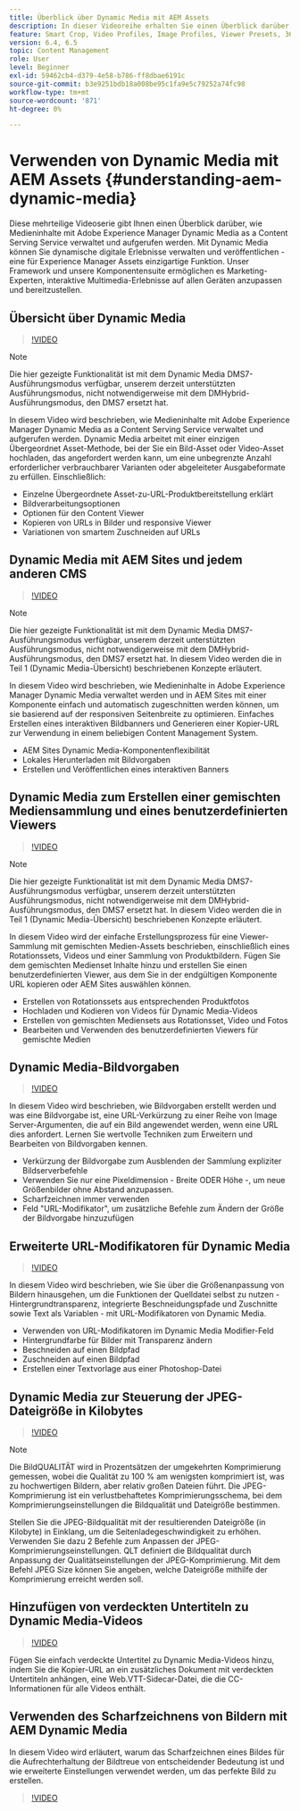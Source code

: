 ```yaml
---
title: Überblick über Dynamic Media mit AEM Assets
description: In dieser Videoreihe erhalten Sie einen Überblick darüber, wie Medieninhalte mit Adobe Experience Manager Dynamic Media as a Content Serving Service verwaltet und aufgerufen werden. Mit Dynamic Media können Sie dynamische digitale Erlebnisse verwalten und veröffentlichen - eine für Experience Manager Assets einzigartige Funktion. Unser Framework und unsere Komponentensuite ermöglichen es Marketing-Experten, interaktive Multimedia-Erlebnisse auf allen Geräten anzupassen und bereitzustellen.
feature: Smart Crop, Video Profiles, Image Profiles, Viewer Presets, 360 VR Video, Image Sets, Spin Sets
version: 6.4, 6.5
topic: Content Management
role: User
level: Beginner
exl-id: 59462cb4-d379-4e58-b786-ff8dbae6191c
source-git-commit: b3e9251bdb18a008be95c1fa9e5c79252a74fc98
workflow-type: tm+mt
source-wordcount: '871'
ht-degree: 0%

---
```


# Verwenden von Dynamic Media mit AEM Assets {#understanding-aem-dynamic-media}

Diese mehrteilige Videoserie gibt Ihnen einen Überblick darüber, wie Medieninhalte mit Adobe Experience Manager Dynamic Media as a Content Serving Service verwaltet und aufgerufen werden. Mit Dynamic Media können Sie dynamische digitale Erlebnisse verwalten und veröffentlichen - eine für Experience Manager Assets einzigartige Funktion. Unser Framework und unsere Komponentensuite ermöglichen es Marketing-Experten, interaktive Multimedia-Erlebnisse auf allen Geräten anzupassen und bereitzustellen.

## Übersicht über Dynamic Media

>[!VIDEO](https://video.tv.adobe.com/v/27144?quality=12&learn=on)

>[!NOTE]
>
>Die hier gezeigte Funktionalität ist mit dem Dynamic Media DMS7-Ausführungsmodus verfügbar, unserem derzeit unterstützten Ausführungsmodus, nicht notwendigerweise mit dem DMHybrid-Ausführungsmodus, den DMS7 ersetzt hat.

In diesem Video wird beschrieben, wie Medieninhalte mit Adobe Experience Manager Dynamic Media as a Content Serving Service verwaltet und aufgerufen werden. Dynamic Media arbeitet mit einer einzigen Übergeordnet Asset-Methode, bei der Sie ein Bild-Asset oder Video-Asset hochladen, das angefordert werden kann, um eine unbegrenzte Anzahl erforderlicher verbrauchbarer Varianten oder abgeleiteter Ausgabeformate zu erfüllen. Einschließlich:

* Einzelne Übergeordnete Asset-zu-URL-Produktbereitstellung erklärt
* Bildverarbeitungsoptionen
* Optionen für den Content Viewer
* Kopieren von URLs in Bilder und responsive Viewer
* Variationen von smartem Zuschneiden auf URLs

## Dynamic Media mit AEM Sites und jedem anderen CMS

>[!VIDEO](https://video.tv.adobe.com/v/27145?quality=12&learn=on)

>[!NOTE]
>
>Die hier gezeigte Funktionalität ist mit dem Dynamic Media DMS7-Ausführungsmodus verfügbar, unserem derzeit unterstützten Ausführungsmodus, nicht notwendigerweise mit dem DMHybrid-Ausführungsmodus, den DMS7 ersetzt hat. In diesem Video werden die in Teil 1 (Dynamic Media-Übersicht) beschriebenen Konzepte erläutert.

In diesem Video wird beschrieben, wie Medieninhalte in Adobe Experience Manager Dynamic Media verwaltet werden und in AEM Sites mit einer Komponente einfach und automatisch zugeschnitten werden können, um sie basierend auf der responsiven Seitenbreite zu optimieren. Einfaches Erstellen eines interaktiven Bildbanners und Generieren einer Kopier-URL zur Verwendung in einem beliebigen Content Management System.

* AEM Sites Dynamic Media-Komponentenflexibilität
* Lokales Herunterladen mit Bildvorgaben
* Erstellen und Veröffentlichen eines interaktiven Banners

## Dynamic Media zum Erstellen einer gemischten Mediensammlung und eines benutzerdefinierten Viewers

>[!VIDEO](https://video.tv.adobe.com/v/27146?quality=12&learn=on)

>[!NOTE]
>
>Die hier gezeigte Funktionalität ist mit dem Dynamic Media DMS7-Ausführungsmodus verfügbar, unserem derzeit unterstützten Ausführungsmodus, nicht notwendigerweise mit dem DMHybrid-Ausführungsmodus, den DMS7 ersetzt hat. In diesem Video werden die in Teil 1 (Dynamic Media-Übersicht) beschriebenen Konzepte erläutert.

In diesem Video wird der einfache Erstellungsprozess für eine Viewer-Sammlung mit gemischten Medien-Assets beschrieben, einschließlich eines Rotationssets, Videos und einer Sammlung von Produktbildern. Fügen Sie dem gemischten Medienset Inhalte hinzu und erstellen Sie einen benutzerdefinierten Viewer, aus dem Sie in der endgültigen Komponente URL kopieren oder AEM Sites auswählen können.

* Erstellen von Rotationssets aus entsprechenden Produktfotos
* Hochladen und Kodieren von Videos für Dynamic Media-Videos
* Erstellen von gemischten Mediensets aus Rotationsset, Video und Fotos
* Bearbeiten und Verwenden des benutzerdefinierten Viewers für gemischte Medien

## Dynamic Media-Bildvorgaben

>[!VIDEO](https://video.tv.adobe.com/v/27320?quality=12&learn=on)

In diesem Video wird beschrieben, wie Bildvorgaben erstellt werden und was eine Bildvorgabe ist, eine URL-Verkürzung zu einer Reihe von Image Server-Argumenten, die auf ein Bild angewendet werden, wenn eine URL dies anfordert. Lernen Sie wertvolle Techniken zum Erweitern und Bearbeiten von Bildvorgaben kennen.

* Verkürzung der Bildvorgabe zum Ausblenden der Sammlung expliziter Bildserverbefehle
* Verwenden Sie nur eine Pixeldimension - Breite ODER Höhe -, um neue Größenbilder ohne Abstand anzupassen.
* Scharfzeichnen immer verwenden
* Feld &quot;URL-Modifikator&quot;, um zusätzliche Befehle zum Ändern der Größe der Bildvorgabe hinzuzufügen

## Erweiterte URL-Modifikatoren für Dynamic Media

>[!VIDEO](https://video.tv.adobe.com/v/27319?quality=12&learn=on)

In diesem Video wird beschrieben, wie Sie über die Größenanpassung von Bildern hinausgehen, um die Funktionen der Quelldatei selbst zu nutzen - Hintergrundtransparenz, integrierte Beschneidungspfade und Zuschnitte sowie Text als Variablen - mit URL-Modifikatoren von Dynamic Media.

* Verwenden von URL-Modifikatoren im Dynamic Media Modifier-Feld
* Hintergrundfarbe für Bilder mit Transparenz ändern
* Beschneiden auf einen Bildpfad
* Zuschneiden auf einen Bildpfad
* Erstellen einer Textvorlage aus einer Photoshop-Datei

## Dynamic Media zur Steuerung der JPEG-Dateigröße in Kilobytes

>[!VIDEO](https://video.tv.adobe.com/v/27404?quality=12&learn=on)


>[!NOTE]
>
>Die BildQUALITÄT wird in Prozentsätzen der umgekehrten Komprimierung gemessen, wobei die Qualität zu 100 % am wenigsten komprimiert ist, was zu hochwertigen Bildern, aber relativ großen Dateien führt. Die JPEG-Komprimierung ist ein verlustbehaftetes Komprimierungsschema, bei dem Komprimierungseinstellungen die Bildqualität und Dateigröße bestimmen.

Stellen Sie die JPEG-Bildqualität mit der resultierenden Dateigröße (in Kilobyte) in Einklang, um die Seitenladegeschwindigkeit zu erhöhen. Verwenden Sie dazu 2 Befehle zum Anpassen der JPEG-Komprimierungseinstellungen. QLT definiert die Bildqualität durch Anpassung der Qualitätseinstellungen der JPEG-Komprimierung. Mit dem Befehl JPEG Size können Sie angeben, welche Dateigröße mithilfe der Komprimierung erreicht werden soll.

## Hinzufügen von verdeckten Untertiteln zu Dynamic Media-Videos

>[!VIDEO](https://video.tv.adobe.com/v/28074?quality=12&learn=on)

Fügen Sie einfach verdeckte Untertitel zu Dynamic Media-Videos hinzu, indem Sie die Kopier-URL an ein zusätzliches Dokument mit verdeckten Untertiteln anhängen, eine Web.VTT-Sidecar-Datei, die die CC-Informationen für alle Videos enthält.

## Verwenden des Scharfzeichnens von Bildern mit AEM Dynamic Media

In diesem Video wird erläutert, warum das Scharfzeichnen eines Bildes für die Aufrechterhaltung der Bildtreue von entscheidender Bedeutung ist und wie erweiterte Einstellungen verwendet werden, um das perfekte Bild zu erstellen.

>[!VIDEO](https://demos-pub.assetsadobe.com/etc/dam/viewers/s7viewers/html5/VideoViewer.html?asset=%2Fcontent%2Fdam%2Fdm-public-facing-upgrade-portal-video%2F04_DynamicImagery_AdvancedSettings_071917_BH.mp4&amp;config=/etc/dam/presets/viewer/Video_social&amp;serverUrl=https%3A%2F%2Fadobedemo62-h.assetsadobe.com%2Fis%2Fimage%2F&amp;contenturl=%2F&amp;config2=/etc/dam/presets/analytics&amp;videoserverurl=https://gateway-na.assetsadobe.com/DMGateway/public/demoCo&amp;posterimage=/content/dam/dm-public-facing-upgrade-portal-video/04_DynamicImagery_AdvancedSettings_071917_BH.mp4)
